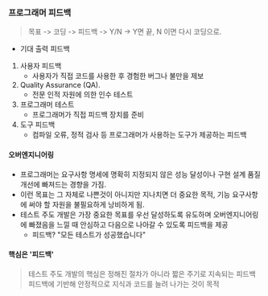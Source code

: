 ### 프로그래머 피드백
> 목표 -> 코딩 -> 피드백 -> Y/N -> Y면 끝, N 이면 다시 코딩으로.

* 기대 출력 피드백
1. 사용자 피드백
    - 사용자가 직접 코드를 사용한 후 경험한 버그나 불만을 제보
2. Quality Assurance (QA).
    - 전문 인적 자원에 의한 인수 테스트
3. 프로그래머 테스트
    - 프로그래머가 직접 피드백 장치를 준비
4. 도구 피드백 
    - 컴파일 오류, 정적 검사 등 프로그래머가 사용하는 도구가 제공하는 피드백

#### 오버엔지니어링
* 프로그래머는 요구사항 명세에 명확히 지정되지 않은 성능 달성이나 구현 설계 품질 개선에 빠져드는 경향을 가짐.
* 이런 목표는 그 자체로 나쁜것이 아니지만 지나치면 더 중요한 목적, 기능 요구사항에 써야 할 자원을 불필요하게
낭비하게 됨.
* 테스트 주도 개발은 가장 중요한 목표를 우선 달성하도록 유도하며 오버엔지니어링에 빠졌음을 느낄 때 안심하고
다음으로 나아갈 수 있도록 피드백을 제공
    - 피드백? "모든 테스트가 성공했습니다"
    
#### 핵심은 '피드백'
> 테스트 주도 개발의 핵심은 정해진 절차가 아니라 짧은 주기로 지속되는 피드백   
> 피드백에 기반해 안정적으로 지식과 코드를 늘려 나가는 것이 목적

